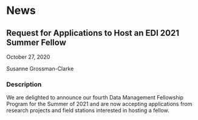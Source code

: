 # News

## Request for Applications to Host an EDI 2021 Summer Fellow

October 27, 2020

Susanne Grossman-Clarke

### Description

We are delighted to announce our fourth Data Management Fellowship Program for the Summer of 2021 and are now accepting applications from research projects and field stations interested in hosting a fellow.

<!-- News -->